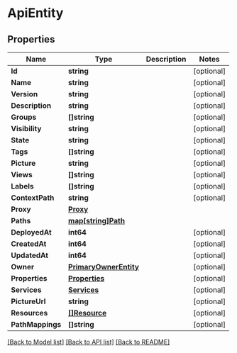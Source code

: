 # ApiEntity

## Properties

Name | Type | Description | Notes
------------ | ------------- | ------------- | -------------
**Id** | **string** |  | [optional] 
**Name** | **string** |  | [optional] 
**Version** | **string** |  | [optional] 
**Description** | **string** |  | [optional] 
**Groups** | **[]string** |  | [optional] 
**Visibility** | **string** |  | [optional] 
**State** | **string** |  | [optional] 
**Tags** | **[]string** |  | [optional] 
**Picture** | **string** |  | [optional] 
**Views** | **[]string** |  | [optional] 
**Labels** | **[]string** |  | [optional] 
**ContextPath** | **string** |  | [optional] 
**Proxy** | [**Proxy**](Proxy.md) |  | 
**Paths** | [**map[string]Path**](Path.md) |  | 
**DeployedAt** | **int64** |  | [optional] 
**CreatedAt** | **int64** |  | [optional] 
**UpdatedAt** | **int64** |  | [optional] 
**Owner** | [**PrimaryOwnerEntity**](PrimaryOwnerEntity.md) |  | [optional] 
**Properties** | [**Properties**](Properties.md) |  | [optional] 
**Services** | [**Services**](Services.md) |  | [optional] 
**PictureUrl** | **string** |  | [optional] 
**Resources** | [**[]Resource**](Resource.md) |  | [optional] 
**PathMappings** | **[]string** |  | [optional] 

[[Back to Model list]](../README.md#documentation-for-models) [[Back to API list]](../README.md#documentation-for-api-endpoints) [[Back to README]](../README.md)


